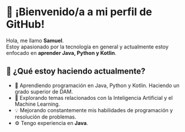 # 👋 ¡Bienvenido/a a mi perfil de GitHub!

Hola, me llamo **Samuel**.  
Estoy apasionado por la tecnología en general y actualmente estoy enfocado en **aprender Java, Python y Kotlin**.

## 🚀 ¿Qué estoy haciendo actualmente?
- 🌱 Aprendiendo programación en Java, Python y Kotlin. Haciendo un grado superior de DAM.  
- 🤖 Explorando temas relacionados con la Inteligencia Artificial y el Machine Learning.  
- 💡 Mejorando constantemente mis habilidades de programación y resolución de problemas.  
- ⚙️ Tengo experiencia en **Java**.
